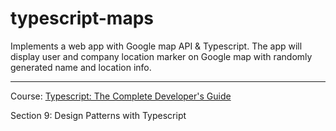 # typescript-maps

Implements a web app with Google map API & Typescript. The app will display user
and company location marker on Google map with randomly generated name and
location info.

---

Course:
[Typescript: The Complete Developer's Guide](https://www.udemy.com/course/typescript-the-complete-developers-guide/)

Section 9: Design Patterns with Typescript
